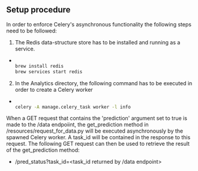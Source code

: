## Setup procedure 

In order to enforce Celery's asynchronous functionality the following steps need to be followed:
1. The Redis data-structure store has to be installed and running as a service.
  - ```bash

    brew install redis
    brew services start redis

    ```
2. In the Analytics directory, the following command has to be executed in order to create a Celery worker
  - ```bash

    celery -A manage.celery_task worker -l info

    ```

When a GET request that contains the 'prediction' argument set to true is made to the /data endpoiint, the get_prediction method in /resources/request_for_data.py will be executed asynchronously by the spawned Celery worker.
A task_id will be contained in the response to this request. The following GET request can then be used to retrieve the result of the get_prediction method:
  - /pred_status?task_id=<task_id returned by /data endpoint>
